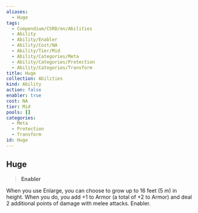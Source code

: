 ```yaml
---
aliases:
  - Huge
tags:
  - Compendium/CSRD/en/Abilities
  - Ability
  - Ability/Enabler
  - Ability/Cost/NA
  - Ability/Tier/Mid
  - Ability/Categories/Meta
  - Ability/Categories/Protection
  - Ability/Categories/Transform
title: Huge
collection: Abilities
kind: Ability
action: false
enabler: true
cost: NA
tier: Mid
pools: []
categories:
  - Meta
  - Protection
  - Transform
id: Huge
---
```

## Huge    
>**Enabler**  
    
When you use Enlarge, you can choose to grow up to 16 feet (5 m) in height. When you do, you add +1 to Armor (a total of +2 to Armor) and deal 2 additional points of damage with melee attacks. Enabler.
